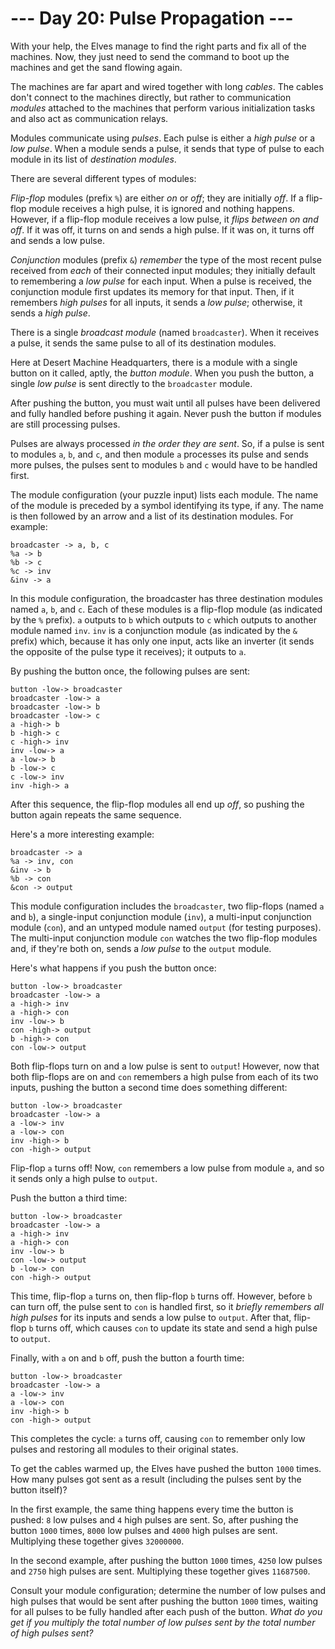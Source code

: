 # --- Day 20: Pulse Propagation ---

With your help, the Elves manage to find the right parts and fix all of the machines. Now, they just need to send the command to boot up the machines and get the sand flowing again.

The machines are far apart and wired together with long *cables*. The cables don't connect to the machines directly, but rather to communication *modules* attached to the machines that perform various initialization tasks and also act as communication relays.

Modules communicate using *pulses*. Each pulse is either a *high pulse* or a *low pulse*. When a module sends a pulse, it sends that type of pulse to each module in its list of *destination modules*.

There are several different types of modules:

*Flip-flop* modules (prefix `%`) are either *on* or *off*; they are initially *off*. If a flip-flop module receives a high pulse, it is ignored and nothing happens. However, if a flip-flop module receives a low pulse, it *flips between on and off*. If it was off, it turns on and sends a high pulse. If it was on, it turns off and sends a low pulse.

*Conjunction* modules (prefix `&`) *remember* the type of the most recent pulse received from *each* of their connected input modules; they initially default to remembering a *low pulse* for each input. When a pulse is received, the conjunction module first updates its memory for that input. Then, if it remembers *high pulses* for all inputs, it sends a *low pulse*; otherwise, it sends a *high pulse*.

There is a single *broadcast module* (named `broadcaster`). When it receives a pulse, it sends the same pulse to all of its destination modules.

Here at Desert Machine Headquarters, there is a module with a single button on it called, aptly, the *button module*. When you push the button, a single *low pulse* is sent directly to the `broadcaster` module.

After pushing the button, you must wait until all pulses have been delivered and fully handled before pushing it again. Never push the button if modules are still processing pulses.

Pulses are always processed *in the order they are sent*. So, if a pulse is sent to modules `a`, `b`, and `c`, and then module `a` processes its pulse and sends more pulses, the pulses sent to modules `b` and `c` would have to be handled first.

The module configuration (your puzzle input) lists each module. The name of the module is preceded by a symbol identifying its type, if any. The name is then followed by an arrow and a list of its destination modules. For example:

```
broadcaster -> a, b, c
%a -> b
%b -> c
%c -> inv
&inv -> a

```

In this module configuration, the broadcaster has three destination modules named `a`, `b`, and `c`. Each of these modules is a flip-flop module (as indicated by the `%` prefix). `a` outputs to `b` which outputs to `c` which outputs to another module named `inv`. `inv` is a conjunction module (as indicated by the `&` prefix) which, because it has only one input, acts like an inverter (it sends the opposite of the pulse type it receives); it outputs to `a`.

By pushing the button once, the following pulses are sent:

```
button -low-> broadcaster
broadcaster -low-> a
broadcaster -low-> b
broadcaster -low-> c
a -high-> b
b -high-> c
c -high-> inv
inv -low-> a
a -low-> b
b -low-> c
c -low-> inv
inv -high-> a

```

After this sequence, the flip-flop modules all end up *off*, so pushing the button again repeats the same sequence.

Here's a more interesting example:

```
broadcaster -> a
%a -> inv, con
&inv -> b
%b -> con
&con -> output

```

This module configuration includes the `broadcaster`, two flip-flops (named `a` and `b`), a single-input conjunction module (`inv`), a multi-input conjunction module (`con`), and an untyped module named `output` (for testing purposes). The multi-input conjunction module `con` watches the two flip-flop modules and, if they're both on, sends a *low pulse* to the `output` module.

Here's what happens if you push the button once:

```
button -low-> broadcaster
broadcaster -low-> a
a -high-> inv
a -high-> con
inv -low-> b
con -high-> output
b -high-> con
con -low-> output

```

Both flip-flops turn on and a low pulse is sent to `output`! However, now that both flip-flops are on and `con` remembers a high pulse from each of its two inputs, pushing the button a second time does something different:

```
button -low-> broadcaster
broadcaster -low-> a
a -low-> inv
a -low-> con
inv -high-> b
con -high-> output

```

Flip-flop `a` turns off! Now, `con` remembers a low pulse from module `a`, and so it sends only a high pulse to `output`.

Push the button a third time:

```
button -low-> broadcaster
broadcaster -low-> a
a -high-> inv
a -high-> con
inv -low-> b
con -low-> output
b -low-> con
con -high-> output

```

This time, flip-flop `a` turns on, then flip-flop `b` turns off. However, before `b` can turn off, the pulse sent to `con` is handled first, so it *briefly remembers all high pulses* for its inputs and sends a low pulse to `output`. After that, flip-flop `b` turns off, which causes `con` to update its state and send a high pulse to `output`.

Finally, with `a` on and `b` off, push the button a fourth time:

```
button -low-> broadcaster
broadcaster -low-> a
a -low-> inv
a -low-> con
inv -high-> b
con -high-> output

```

This completes the cycle: `a` turns off, causing `con` to remember only low pulses and restoring all modules to their original states.

To get the cables warmed up, the Elves have pushed the button `1000` times. How many pulses got sent as a result (including the pulses sent by the button itself)?

In the first example, the same thing happens every time the button is pushed: `8` low pulses and `4` high pulses are sent. So, after pushing the button `1000` times, `8000` low pulses and `4000` high pulses are sent. Multiplying these together gives `32000000`.

In the second example, after pushing the button `1000` times, `4250` low pulses and `2750` high pulses are sent. Multiplying these together gives `11687500`.

Consult your module configuration; determine the number of low pulses and high pulses that would be sent after pushing the button `1000` times, waiting for all pulses to be fully handled after each push of the button. *What do you get if you multiply the total number of low pulses sent by the total number of high pulses sent?*